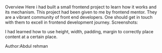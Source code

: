 
Overview
Here i had built a small frontend project to learn how it works and its mechanism. This project had been given to me by frontend mentor. They are a vibrant community of front end developers. One should get in touch with them to excell in frontend development journey.
Screenshots:




I had learned how to use height, width, padding, margin to correctly place content at a certain place.


Author:Abdul rehman
